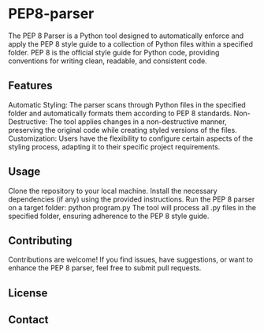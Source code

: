 # PEP8-parser
The PEP 8 Parser is a Python tool designed to automatically enforce and apply the PEP 8 style guide to a collection of Python files within a specified folder. PEP 8 is the official style guide for Python code, providing conventions for writing clean, readable, and consistent code.
## Features 
Automatic Styling: The parser scans through Python files in the specified folder and automatically formats them according to PEP 8 standards.
Non-Destructive: The tool applies changes in a non-destructive manner, preserving the original code while creating styled versions of the files.
Customization: Users have the flexibility to configure certain aspects of the styling process, adapting it to their specific project requirements.
## Usage
Clone the repository to your local machine.
Install the necessary dependencies (if any) using the provided instructions.
Run the PEP 8 parser on a target folder:
  python program.py
The tool will process all .py files in the specified folder, ensuring adherence to the PEP 8 style guide.
## Contributing
Contributions are welcome! If you find issues, have suggestions, or want to enhance the PEP 8 parser, feel free to submit pull requests.
## License
## Contact
